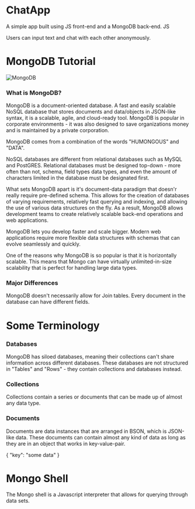 # ChatApp
A simple app built using JS front-end and a MongoDB back-end. JS 

Users can input text and chat with each other anonymously.

# MongoDB Tutorial
![MongoDB](https://webassets.mongodb.com/_com_assets/cms/MongoDB-Logo-5c3a7405a85675366beb3a5ec4c032348c390b3f142f5e6dddf1d78e2df5cb5c.png)
### What is MongoDB?
MongoDB is a document-oriented database. A fast and easily scalable NoSQL database that stores documents and data/objects in JSON-like syntax, it is a scalable, agile, and cloud-ready tool. MongoDB is popular in corporate environments - it was also designed to save organizations money and is maintained by a private corporation.

MongoDB comes from a combination of the words "HUMONGOUS" and "DATA".

NoSQL databases are different from relational databases such as MySQL and PostGRES. Relational databases must be designed top-down - more often than not, schema, field types data types, and even the amount of characters limited in the database must be designated first.

What sets MongoDB apart is it's document-data paradigm that doesn'r really require pre-defined schema. This allows for the creation of databases of varying requirements, relatively fast querying and indexing, and allowing the use of various data structures on the fly. As a result, MongoDB allows development teams to create relatively scalable back-end operations and web applications. 

MongoDB lets you develop faster and scale bigger. Modern web applications require more flexible data structures with schemas that can evolve seamlessly and quickly.

One of the reasons why MongoDB is so popular is that it is horizontally scalable. This means that Mongo can have virtually unlimited-in-size scalability that is perfect for handling large data types.

### Major Differences
MongoDB doesn't necessarily allow for Join tables. 
Every document in the database can have different fields.

# Some Terminology

### Databases
MongoDB has siloed databases, meaning their collections can't share information across different databases. These databases are not structured in "Tables" and "Rows" - they contain collections and databases instead. 

### Collections
Collections contain a series or documents that can be made up of almost any data type.

### Documents
Documents are data instances that are arranged in BSON, which is JSON-like data. These documents can contain almost any kind of data as long as they are in an object that works in key-value-pair.

{
    "key": "some data"
}

# Mongo Shell
The Mongo shell is a Javascript interpreter that allows for querying through data sets.

